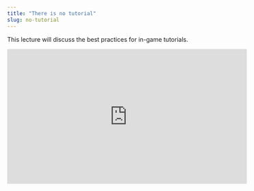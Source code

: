 ```yaml
---
title: "There is no tutorial"
slug: no-tutorial
---
```


This lecture will discuss the best practices for in-game tutorials.

<iframe width="560" height="315" src="https://www.youtube.com/embed/2oHwCZYCFhw" frameborder="0" allowfullscreen></iframe>
